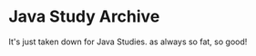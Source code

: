 Java Study Archive
==================

It's just taken down for Java Studies.
as always so fat, so good!

